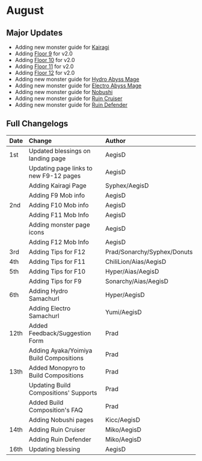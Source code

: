 # August

## Major Updates

* Adding new monster guide for [Kairagi](../../monsters/untitled/kairagi.md)
* Adding [Floor 9](../../floors/spire/floor-9.md) for v2.0
* Adding [Floor 10](../../floors/spire/floor-10.md) for v2.0
* Adding [Floor 11](../../floors/spire/floor-11.md) for v2.0
* Adding [Floor 12](../../floors/spire/floor-12.md) for v2.0
* Adding new monster guide for [Hydro Abyss Mage](../../monsters/abyss-order/hydro-abyss-mage.md)
* Adding new monster guide for [Electro Abyss Mage](../../monsters/abyss-order/electro-abyss-mage.md)
* Adding new monster guide for [Nobushi](../../monsters/untitled/nobushi.md)
* Adding new monster guide for [Ruin Cruiser](../../monsters/ruin-constructs/ruin-cruiser.md)
* Adding new monster guide for [Ruin Defender](../../monsters/ruin-constructs/ruin-defender.md)

## Full Changelogs

| Date | Change | Author |
| :--- | :--- | :--- |
| 1st | Updated blessings on landing page | AegisD |
|  | Updating page links to new F9-12 pages | AegisD |
|  | Adding Kairagi Page | Syphex/AegisD |
|  | Adding F9 Mob info | AegisD |
| 2nd | Adding F10 Mob info | AegisD |
|  | Adding F11 Mob Info | AegisD |
|  | Adding monster page icons | AegisD |
|  | Adding F12 Mob Info | AegisD |
| 3rd | Adding Tips for F12 | Prad/Sonarchy/Syphex/Donuts |
| 4th | Adding Tips for F11 | ChiliLion/Aias/AegisD |
| 5th | Adding Tips for F10 | Hyper/Aias/AegisD |
|  | Adding Tips for F9 | Sonarchy/Aias/AegisD |
| 6th | Adding Hydro Samachurl | Hyper/AegisD |
|  | Adding Electro Samachurl | Yumi/AegisD |
| 12th | Added Feedback/Suggestion Form | Prad |
|  | Adding Ayaka/Yoimiya Build Compositions | Prad |
| 13th | Added Monopyro to Build Compositions | Prad |
|  | Updating Build Compositions' Supports | Prad |
|  | Added Build Composition's FAQ | Prad |
|  | Adding Nobushi pages | Kicc/AegisD |
| 14th | Adding Ruin Cruiser | Miko/AegisD |
|  | Adding Ruin Defender | Miko/AegisD |
| 16th | Updating blessing | AegisD |



